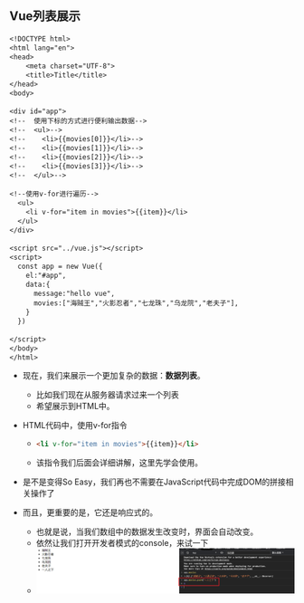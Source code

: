 ## Vue列表展示

```vue
<!DOCTYPE html>
<html lang="en">
<head>
    <meta charset="UTF-8">
    <title>Title</title>
</head>
<body>

<div id="app">
<!--  使用下标的方式进行便利输出数据-->
<!--  <ul>-->
<!--    <li>{{movies[0]}}</li>-->
<!--    <li>{{movies[1]}}</li>-->
<!--    <li>{{movies[2]}}</li>-->
<!--    <li>{{movies[3]}}</li>-->
<!--  </ul>-->

<!--使用v-for进行遍历-->
  <ul>
    <li v-for="item in movies">{{item}}</li>
  </ul>
</div>

<script src="../vue.js"></script>
<script>
  const app = new Vue({
    el:"#app",
    data:{
      message:"hello vue",
      movies:["海贼王","火影忍者","七龙珠","乌龙院","老夫子"],
    }
  })

</script>
</body>
</html>
```

- 现在，我们来展示一个更加复杂的数据：**数据列表**。

  - 比如我们现在从服务器请求过来一个列表
  - 希望展示到HTML中。

- HTML代码中，使用v-for指令

  - ```html
    <li v-for="item in movies">{{item}}</li>
    ```

  - 该指令我们后面会详细讲解，这里先学会使用。

- 是不是变得So Easy，我们再也不需要在JavaScript代码中完成DOM的拼接相关操作了

- 而且，更重要的是，它还是响应式的。

  - 也就是说，当我们数组中的数据发生改变时，界面会自动改变。
  - 依然让我们打开开发者模式的console，来试一下
  - ![Snipaste_2021-08-06_14-55-00](image\Snipaste_2021-08-06_14-55-00.png)